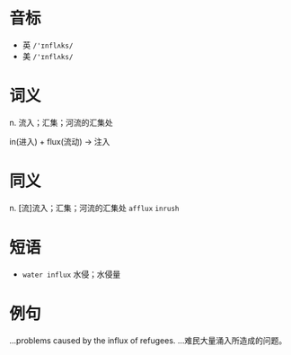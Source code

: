 # 音标

- 英 `/'ɪnflʌks/`
- 美 `/'ɪnflʌks/`

# 词义

n. 流入；汇集；河流的汇集处




in(进入) + flux(流动) → 注入

# 同义

n. [流]流入；汇集；河流的汇集处
`afflux` `inrush`

# 短语

- `water influx` 水侵；水侵量

# 例句

...problems caused by the influx of refugees.
…难民大量涌入所造成的问题。


